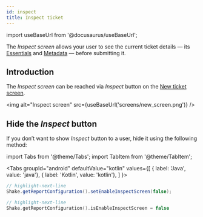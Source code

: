 ```yaml
---
id: inspect
title: Inspect ticket
---
```

import useBaseUrl from '@docusaurus/useBaseUrl';

The *Inspect screen* allows your user to see the current ticket details — its [Essentials](ios/essentials.md) and [Metadata](ios/metadata.md) — before submitting it.

## Introduction

The *Inspect screen* can be reached via *Inspect* button on the [New ticket screen](ios/new-ticket-screen.md).

<img
  alt="Inspect screen"
  src={useBaseUrl('screens/new_screen.png')}
/>

## Hide the *Inspect* button

If you don’t want to show *Inspect* button  to a user, hide it using the following method:

import Tabs from '@theme/Tabs';
import TabItem from '@theme/TabItem';

<Tabs
  groupId="android"
  defaultValue="kotlin"
  values={[
    { label: 'Java', value: 'java'},
    { label: 'Kotlin', value: 'kotlin'},
  ]
}>

<TabItem value="java">

```java title="App.java"
// highlight-next-line
Shake.getReportConfiguration().setEnableInspectScreen(false);
```

</TabItem>

<TabItem value="kotlin">

```kotlin title="App.kt"
// highlight-next-line
Shake.getReportConfiguration().isEnableInspectScreen = false
```

</TabItem>
</Tabs>
